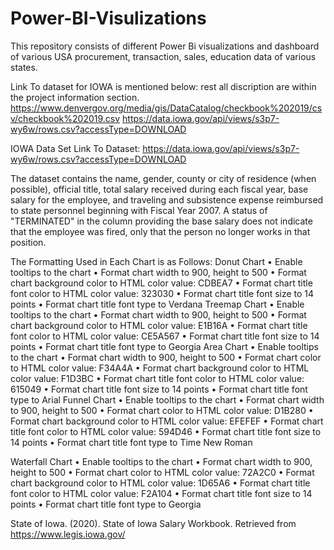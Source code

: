 # Power-BI-Visulizations
This repository consists of different Power Bi visualizations and dashboard of various USA procurement, transaction, sales, education data of various states. 

Link To dataset for IOWA is mentioned below: rest all discription are within the project information section.
https://www.denvergov.org/media/gis/DataCatalog/checkbook%202019/csv/checkbook%202019.csv
https://data.iowa.gov/api/views/s3p7-wy6w/rows.csv?accessType=DOWNLOAD




IOWA Data Set 
Link To Dataset: https://data.iowa.gov/api/views/s3p7-wy6w/rows.csv?accessType=DOWNLOAD

The dataset contains the name, gender, county or city of residence (when possible), official title, total salary received during each fiscal year, base salary for the employee, and traveling and subsistence expense reimbursed to state personnel beginning with Fiscal Year 2007. A status of "TERMINATED" in the column providing the base salary does not indicate that the employee was fired, only that the person no longer works in that position.

The Formatting Used in Each Chart is as Follows: 
Donut Chart
•	Enable tooltips to the chart
•	Format chart width to 900, height to 500
•	Format chart background color to HTML color value: CDBEA7
•	Format chart title font color to HTML color value: 323030
•	Format chart title font size to 14 points
•	Format chart title font type to Verdana
Treemap Chart
•	Enable tooltips to the chart
•	Format chart width to 900, height to 500
•	Format chart background color to HTML color value: E1B16A
•	Format chart title font color to HTML color value: CE5A567
•	Format chart title font size to 14 points
•	Format chart title font type to Georgia
Area Chart
•	Enable tooltips to the chart
•	Format chart width to 900, height to 500
•	Format chart color to HTML color value: F34A4A
•	Format chart background color to HTML color value: F1D3BC
•	Format chart title font color to HTML color value: 615049
•	Format chart title font size to 14 points
•	Format chart title font type to Arial
Funnel Chart
•	Enable tooltips to the chart
•	Format chart width to 900, height to 500
•	Format chart color to HTML color value: D1B280
•	Format chart background color to HTML color value: EFEFEF
•	Format chart title font color to HTML color value: 594D46
•	Format chart title font size to 14 points
•	Format chart title font type to Time New Roman

Waterfall Chart 
•	Enable tooltips to the chart
•	Format chart width to 900, height to 500
•	Format chart color to HTML color value: 72A2C0
•	Format chart background color to HTML color value: 1D65A6
•	Format chart title font color to HTML color value: F2A104
•	Format chart title font size to 14 points
•	Format chart title font type to Georgia

State of Iowa. (2020). State of Iowa Salary Workbook. Retrieved from https://www.legis.iowa.gov/
